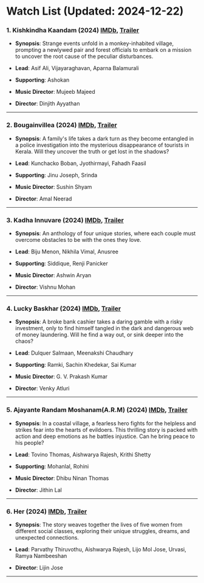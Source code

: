 # Watch List (Updated: 2024-12-22)

### 1. **Kishkindha Kaandam** (2024) [IMDb](https://www.imdb.com/title/tt15980138/), [Trailer](https://www.youtube.com/watch?v=6jR7lL-o7js)

- **Synopsis**: Strange events unfold in a monkey-inhabited village, prompting a newlywed pair and forest officials to embark on a mission to uncover the root cause of the peculiar disturbances.

- **Lead**: Asif Ali, Vijayaraghavan, Aparna Balamurali
- **Supporting**: Ashokan
- **Music Director**: Mujeeb Majeed
- **Director**: Dinjith Ayyathan

---

### 2. **Bougainvillea** (2024) [IMDb](https://www.imdb.com/title/tt32592802/), [Trailer](https://www.youtube.com/watch?v=l7LEsLdEYJY)

- **Synopsis**: A family's life takes a dark turn as they become entangled in a police investigation into the mysterious disappearance of tourists in Kerala. Will they uncover the truth or get lost in the shadows?

- **Lead**: Kunchacko Boban, Jyothirmayi, Fahadh Faasil
- **Supporting**: Jinu Joseph, Srinda
- **Music Director**: Sushin Shyam
- **Director**: Amal Neerad

---

### 3. **Kadha Innuvare** (2024) [IMDb](https://www.imdb.com/title/tt28372186/), [Trailer](https://www.youtube.com/watch?v=4k9vEE2Xwv0)

- **Synopsis**: An anthology of four unique stories, where each couple must overcome obstacles to be with the ones they love.

- **Lead**: Biju Menon, Nikhila Vimal, Anusree
- **Supporting**: Siddique, Renji Panicker
- **Music Director**: Ashwin Aryan
- **Director**: Vishnu Mohan

---

### 4. **Lucky Baskhar** (2024) [IMDb](https://www.imdb.com/title/tt27540542/), [Trailer](https://www.youtube.com/watch?v=EvFVXlalmXg)

- **Synopsis**: A broke bank cashier takes a daring gamble with a risky investment, only to find himself tangled in the dark and dangerous web of money laundering. Will he find a way out, or sink deeper into the chaos?

- **Lead**: Dulquer Salmaan, Meenakshi Chaudhary
- **Supporting**: Ramki, Sachin Khedekar, Sai Kumar
- **Music Director**: G. V. Prakash Kumar
- **Director**: Venky Atluri

---

### 5. **Ajayante Randam Moshanam(A.R.M)** (2024) [IMDb](https://www.imdb.com/title/tt11531182/), [Trailer](https://www.youtube.com/watch?v=rFgS10V8908)

- **Synopsis**: In a coastal village, a fearless hero fights for the helpless and strikes fear into the hearts of evildoers. This thrilling story is packed with action and deep emotions as he battles injustice. Can he bring peace to his people?

- **Lead**: Tovino Thomas, Aishwarya Rajesh, Krithi Shetty
- **Supporting**: Mohanlal, Rohini
- **Music Director**: Dhibu Ninan Thomas
- **Director**: Jithin Lal

---

### 6. **Her** (2024) [IMDb](https://www.imdb.com/title/tt23833570/), [Trailer](https://www.youtube.com/watch?v=UoqX5qZNF2M)

- **Synopsis**: The story weaves together the lives of five women from different social classes, exploring their unique struggles, dreams, and unexpected connections.

- **Lead**: Parvathy Thiruvothu, Aishwarya Rajesh, Lijo Mol Jose, Urvasi, Ramya Nambeeshan
- **Director**: Lijin Jose

---

